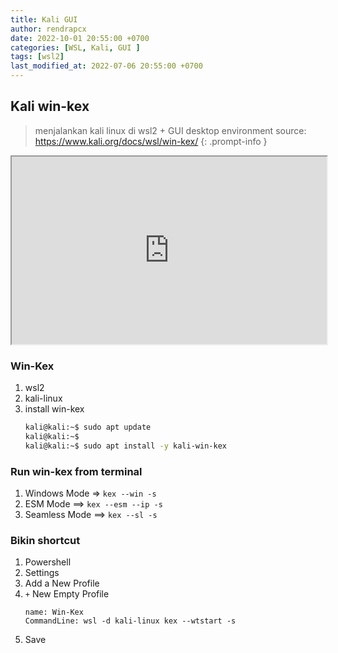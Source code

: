 ```yaml
---
title: Kali GUI
author: rendrapcx
date: 2022-10-01 20:55:00 +0700
categories: [WSL, Kali, GUI ]
tags: [wsl2]
last_modified_at: 2022-07-06 20:55:00 +0700
---
```


## Kali win-kex

> menjalankan kali linux di wsl2 + GUI desktop environment
> source: <https://www.kali.org/docs/wsl/win-kex/>
{: .prompt-info }

<iframe src="https://www.kali.org/docs/wsl/win-kex/" name="iframe_a" height="300px" width="100%" title="Iframe Example"></iframe>


### Win-Kex
1. wsl2
2. kali-linux
3. install win-kex
   ```bash
   kali@kali:~$ sudo apt update
   kali@kali:~$
   kali@kali:~$ sudo apt install -y kali-win-kex
   ```

### Run win-kex from terminal
1. Windows Mode => `kex --win -s`
2. ESM Mode ==> `kex --esm --ip -s`
3. Seamless Mode ==> `kex --sl -s`


### Bikin shortcut
1. Powershell
2. Settings
3. Add a New Profile
4. `+` New Empty Profile
   ```
   name: Win-Kex
   CommandLine: wsl -d kali-linux kex --wtstart -s
   ```
5. Save
